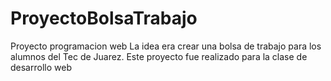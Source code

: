 # ProyectoBolsaTrabajo
Proyecto programacion web
La idea era crear una bolsa de trabajo para los alumnos del Tec de Juarez. Este proyecto fue realizado para la clase de desarrollo web
